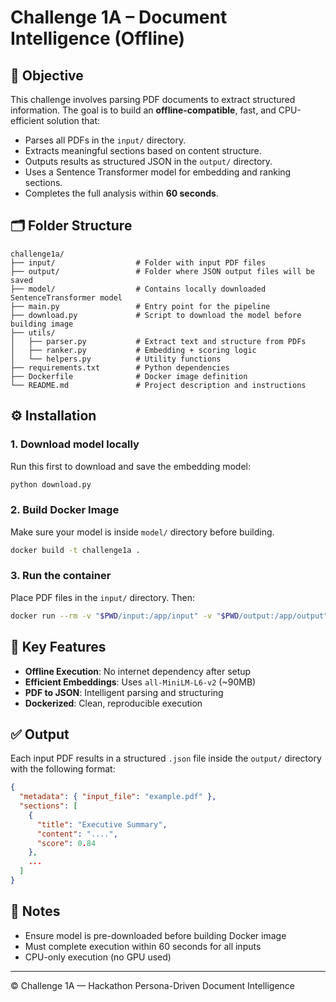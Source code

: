 # Challenge 1A – Document Intelligence (Offline)

## 🚀 Objective
This challenge involves parsing PDF documents to extract structured information. The goal is to build an **offline-compatible**, fast, and CPU-efficient solution that:
- Parses all PDFs in the `input/` directory.
- Extracts meaningful sections based on content structure.
- Outputs results as structured JSON in the `output/` directory.
- Uses a Sentence Transformer model for embedding and ranking sections.
- Completes the full analysis within **60 seconds**.

## 🗂 Folder Structure

```
challenge1a/
├── input/                  # Folder with input PDF files
├── output/                 # Folder where JSON output files will be saved
├── model/                  # Contains locally downloaded SentenceTransformer model
├── main.py                 # Entry point for the pipeline
├── download.py             # Script to download the model before building image
├── utils/
│   ├── parser.py           # Extract text and structure from PDFs
│   ├── ranker.py           # Embedding + scoring logic
│   └── helpers.py          # Utility functions
├── requirements.txt        # Python dependencies
├── Dockerfile              # Docker image definition
└── README.md               # Project description and instructions
```

## ⚙️ Installation

### 1. Download model locally
Run this first to download and save the embedding model:

```bash
python download.py
```

### 2. Build Docker Image
Make sure your model is inside `model/` directory before building.

```bash
docker build -t challenge1a .
```

### 3. Run the container
Place PDF files in the `input/` directory. Then:

```bash
docker run --rm -v "$PWD/input:/app/input" -v "$PWD/output:/app/output" challenge1a
```

## 🧠 Key Features
- **Offline Execution**: No internet dependency after setup
- **Efficient Embeddings**: Uses `all-MiniLM-L6-v2` (~90MB)
- **PDF to JSON**: Intelligent parsing and structuring
- **Dockerized**: Clean, reproducible execution

## ✅ Output
Each input PDF results in a structured `.json` file inside the `output/` directory with the following format:

```json
{
  "metadata": { "input_file": "example.pdf" },
  "sections": [
    {
      "title": "Executive Summary",
      "content": "....",
      "score": 0.84
    },
    ...
  ]
}
```

## 📌 Notes
- Ensure model is pre-downloaded before building Docker image
- Must complete execution within 60 seconds for all inputs
- CPU-only execution (no GPU used)

---

© Challenge 1A — Hackathon Persona-Driven Document Intelligence
